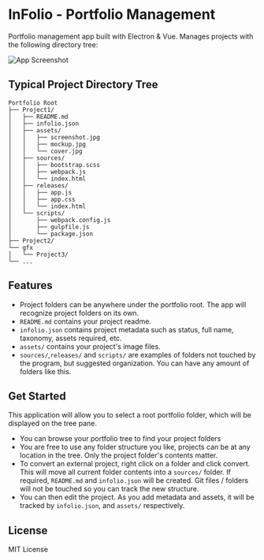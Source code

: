 # InFolio - Portfolio Management

Portfolio management app built with Electron & Vue. Manages projects with the following directory tree:

![App Screenshot](https://raw.githubusercontent.com/htkoca/infolio/master/assets/1280x800.png)

## Typical Project Directory Tree

```
Portfolio Root
├── Project1/
│   ├── README.md
│   ├── infolio.json
│   ├── assets/
│   │   ├── screenshot.jpg
│   │   ├── mockup.jpg
│   │   └── cover.jpg
│   ├── sources/
│   │   ├── bootstrap.scss
│   │   ├── webpack.js
│   │   └── index.html
│   ├── releases/
│   │   ├── app.js
│   │   ├── app.css
│   │   └── index.html
│   └── scripts/
│       ├── webpack.config.js
│       ├── gulpfile.js
│       └── package.json
├── Project2/
└── gfx
│   └── Project3/
└── ...
```

## Features

* Project folders can be anywhere under the portfolio root. The app will recognize project folders on its own.
* `README.md` contains your project readme.
* `infolio.json` contains project metadata such as status, full name, taxonomy, assets required, etc.
* `assets/` contains your project's image files.
* `sources/`,`releases/` and `scripts/` are examples of folders not touched by the program, but suggested organization. You can have any amount of folders like this.

## Get Started

This application will allow you to select a root portfolio folder, which will be displayed on the tree pane.
* You can browse your portfolio tree to find your project folders
* You are free to use any folder structure you like, projects can be at any location in the tree. Only the project folder's contents matter.
* To convert an external project, right click on a folder and click convert. This will move all current folder contents into a `sources/` folder. If required, `README.md` and `infolio.json` will be created. Git files / folders will not be touched so you can track the new structure.
* You can then edit the project. As you add metadata and assets, it will be tracked by `infolio.json`, and `assets/` respectively.

## License

MIT License
